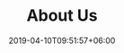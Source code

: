 ---
title: "About Us"
watermark: "About Us"
date: 2019-04-10T09:51:57+06:00
shortDescription: "Cupidatat non proident sunt culpa qui officia deserunt mollit <br> anim idest laborum sed ut perspiciatis."
bgImage: "images/background/about.jpg"
description : "this is meta description"
---